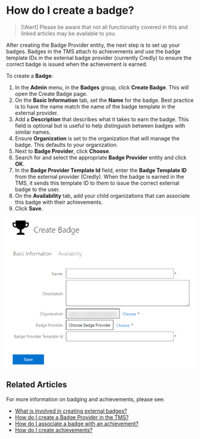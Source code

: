 # How do I create a badge?

> [!Alert] Please be aware that not all functionality covered in this and linked articles may be available to you.

After creating the Badge Provider entity, the next step is to set up your badges. Badges in the TMS attach to achievements and use the badge template IDs in the external badge provider (currently Credly) to ensure the correct badge is issued when the achievement is earned. 

To create a **Badge**:
1. In the **Admin** menu, in the **Badges** group, click **Create Badge**. This will open the Create Badge page.
1. On the **Basic Information** tab, set the **Name** for the badge. Best practice is to have the name match the name of the badge template in the external provider.
1. Add a **Description** that describes what it takes to earn the badge. This field is optional but is useful to help distinguish between badges with similar names.
1. Ensure **Organization** is set to the organization that will manage the badge. This defaults to your organization.
1. Next to **Badge Provider**, click **Choose**.
1. Search for and select the appropriate **Badge Provider** entity and click **OK**.
1. In the **Badge Provider Template Id** field, enter the **Badge Template ID** from the external provider (Credly). When the badge is earned in the TMS, it sends this template ID to them to issue the correct external badge to the user. 
1. On the **Availability** tab, add your child organizations that can associate this badge with their achievements.
1. Click **Save**.

![](/tms/images/create-badge-image.png)


## Related Articles

For more information on badging and achievements, please see:

- [What is involved in creating external badges?](badge-process.md)
- [How do I create a Badge Provider in the TMS?](create-badge-provider.md)
- [How do I associate a badge with an achievement?](associate-badge.md)
- [How do I create achievements?](create-achievements-to-motivate-learners.md)
